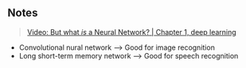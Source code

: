 ## Notes

> [Video: But what *is* a Neural Network? | Chapter 1, deep learning](https://www.youtube.com/watch?v=aircAruvnKk)


* Convolutional nural network --> Good for image recognition
* Long short-term memory network --> Good for speech recognition
